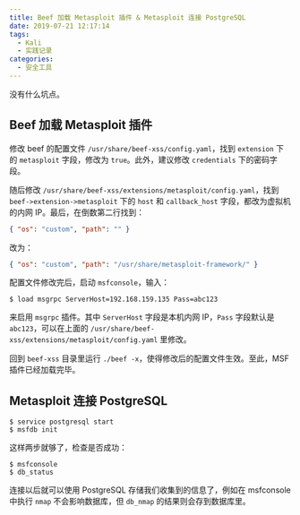 ```yaml
---
title: Beef 加载 Metasploit 插件 & Metasploit 连接 PostgreSQL
date: 2019-07-21 12:17:14
tags:
  - Kali
  - 实践记录
categories:
  - 安全工具
---
```


没有什么坑点。

<!--more-->

## Beef 加载 Metasploit 插件

修改 beef 的配置文件 `/usr/share/beef-xss/config.yaml`，找到 `extension` 下的 `metasploit` 字段，修改为 `true`。此外，建议修改 `credentials` 下的密码字段。

随后修改 `/usr/share/beef-xss/extensions/metasploit/config.yaml`，找到 `beef->extension->metasploit` 下的 `host` 和 `callback_host` 字段，都改为虚拟机的内网 IP。最后，在倒数第二行找到：

```json
{ "os": "custom", "path": "" }
```

改为：

```json
{ "os": "custom", "path": "/usr/share/metasploit-framework/" }
```

配置文件修改完后，启动 `msfconsole`，输入：

```shell
$ load msgrpc ServerHost=192.168.159.135 Pass=abc123
```

来启用 `msgrpc` 插件。其中 `ServerHost` 字段是本机内网 IP，`Pass` 字段默认是 `abc123`，可以在上面的 `/usr/share/beef-xss/extensions/metasploit/config.yaml` 里修改。

回到 `beef-xss` 目录里运行 `./beef -x`，使得修改后的配置文件生效。至此，MSF 插件已经加载完毕。

## Metasploit 连接 PostgreSQL

```shell
$ service postgresql start
$ msfdb init
```

这样两步就够了，检查是否成功：

```shell
$ msfconsole
$ db_status
```

连接以后就可以使用 PostgreSQL 存储我们收集到的信息了，例如在 msfconsole 中执行 `nmap` 不会影响数据库，但 `db_nmap` 的结果则会存到数据库里。
